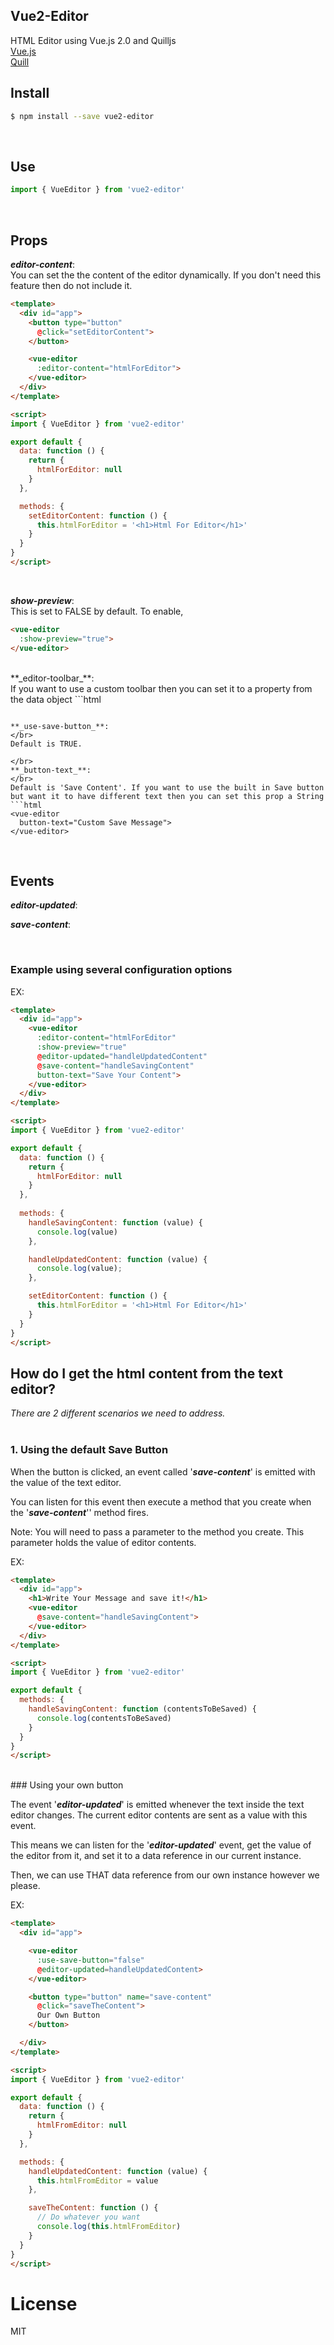 ## Vue2-Editor

HTML Editor using Vue.js 2.0 and Quilljs
<br>
[Vue.js](https://vuejs.org)
</br>
[Quill](http://quilljs.com/)

<!-- ## Demo -->

<!-- [fiddle](https://jsfiddle.net/su9zv0w9/1/) -->

## Install

```bash
$ npm install --save vue2-editor
```
</br>

## Use
```js
import { VueEditor } from 'vue2-editor'
```
</br>

## Props

**_editor-content_**:
<br>
You can set the the content of the editor dynamically. If you don't need this feature then do not include it.
```html
<template>
  <div id="app">
    <button type="button"
      @click="setEditorContent">
    </button>

    <vue-editor
      :editor-content="htmlForEditor">
    </vue-editor>
  </div>
</template>

<script>
import { VueEditor } from 'vue2-editor'

export default {
  data: function () {
    return {
      htmlForEditor: null  
    }
  },

  methods: {
    setEditorContent: function () {
      this.htmlForEditor = '<h1>Html For Editor</h1>'
    }
  }
}
</script>
```

</br>

**_show-preview_**:
<br>
This is set to FALSE by default. To enable,
```html
<vue-editor
  :show-preview="true">
</vue-editor>
```

</br>
**_editor-toolbar_**:
<br>
If you want to use a custom toolbar then you can set it to a property from the data object
```html
<template>
  <div id="app">
    <vue-editor
      :editor-toolbar="customToolbar">
    </vue-editor>
  </div>
</template>

<script>
import { VueEditor } from 'vue2-editor'

export default {
  data: function () {
    return {
      customToolbar: [
          ['bold', 'italic', 'underline'],
          [{ 'list': 'ordered'}, { 'list': 'bullet' }],
          ['image', 'code-block']
        ]
    }
  }
}
</script>
```

**_use-save-button_**:
</br>
Default is TRUE.

</br>
**_button-text_**:
</br>
Default is 'Save Content'. If you want to use the built in Save button but want it to have different text then you can set this prop a String
```html
<vue-editor
  button-text="Custom Save Message">
</vue-editor>
```
</br>


## Events

**_editor-updated_**:

**_save-content_**:

</br>

### Example using several configuration options
EX:
```html
<template>
  <div id="app">
    <vue-editor
      :editor-content="htmlForEditor"
      :show-preview="true"
      @editor-updated="handleUpdatedContent"
      @save-content="handleSavingContent"
      button-text="Save Your Content">
    </vue-editor>
  </div>
</template>

<script>
import { VueEditor } from 'vue2-editor'

export default {
  data: function () {
    return {
      htmlForEditor: null  
    }
  },
  
  methods: {
    handleSavingContent: function (value) {
      console.log(value)
    },

    handleUpdatedContent: function (value) {
      console.log(value);
    },

    setEditorContent: function () {
      this.htmlForEditor = '<h1>Html For Editor</h1>'
    }
  }  
}
</script>
```

## How do I get the html content from the text editor?
_There are 2 different scenarios we need to address._
</br></br>

### 1. Using the default Save Button

   When the button is clicked, an event called '**_save-content_**' is emitted with the value of the text editor.

   You can listen for this event then execute a method that you create when the '**_save-content_**'' method fires.

   Note: You will need to pass a parameter to the method you create. This parameter holds the value of editor contents.

EX:
```html
<template>
  <div id="app">
    <h1>Write Your Message and save it!</h1>
    <vue-editor
      @save-content="handleSavingContent">
    </vue-editor>
  </div>
</template>

<script>
import { VueEditor } from 'vue2-editor'

export default {
  methods: {
    handleSavingContent: function (contentsToBeSaved) {
      console.log(contentsToBeSaved)
    }
  }  
}
</script>
```
<br>
### Using your own button

The event '**_editor-updated_**' is emitted whenever the text inside the text editor changes. The current editor contents are sent as a value with this event.

This means we can listen for the '**_editor-updated_**' event, get the value of the editor from it, and set it to a data reference in our current instance.

Then, we can use THAT data reference from our own instance however we please.

EX:
```html
<template>
  <div id="app">

    <vue-editor
      :use-save-button="false"
      @editor-updated=handleUpdatedContent>
    </vue-editor>

    <button type="button" name="save-content"
      @click="saveTheContent">
      Our Own Button
    </button>

  </div>
</template>

<script>
import { VueEditor } from 'vue2-editor'

export default {
  data: function () {
    return {
      htmlFromEditor: null
    }
  },

  methods: {
    handleUpdatedContent: function (value) {
      this.htmlFromEditor = value
    },

    saveTheContent: function () {
      // Do whatever you want
      console.log(this.htmlFromEditor)
    }
  }
}
</script>
```

# License
MIT
